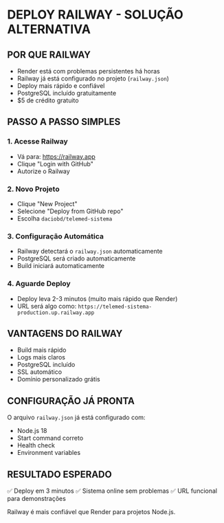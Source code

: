 # DEPLOY RAILWAY - SOLUÇÃO ALTERNATIVA

## POR QUE RAILWAY
- Render está com problemas persistentes há horas
- Railway já está configurado no projeto (`railway.json`)
- Deploy mais rápido e confiável
- PostgreSQL incluído gratuitamente
- $5 de crédito gratuito

## PASSO A PASSO SIMPLES

### 1. Acesse Railway
- Vá para: https://railway.app
- Clique "Login with GitHub"
- Autorize o Railway

### 2. Novo Projeto
- Clique "New Project"
- Selecione "Deploy from GitHub repo"
- Escolha `daciobd/telemed-sistema`

### 3. Configuração Automática
- Railway detectará o `railway.json` automaticamente
- PostgreSQL será criado automaticamente
- Build iniciará automaticamente

### 4. Aguarde Deploy
- Deploy leva 2-3 minutos (muito mais rápido que Render)
- URL será algo como: `https://telemed-sistema-production.up.railway.app`

## VANTAGENS DO RAILWAY
- Build mais rápido
- Logs mais claros
- PostgreSQL incluído
- SSL automático
- Domínio personalizado grátis

## CONFIGURAÇÃO JÁ PRONTA
O arquivo `railway.json` já está configurado com:
- Node.js 18
- Start command correto
- Health check
- Environment variables

## RESULTADO ESPERADO
✅ Deploy em 3 minutos
✅ Sistema online sem problemas
✅ URL funcional para demonstrações

Railway é mais confiável que Render para projetos Node.js.